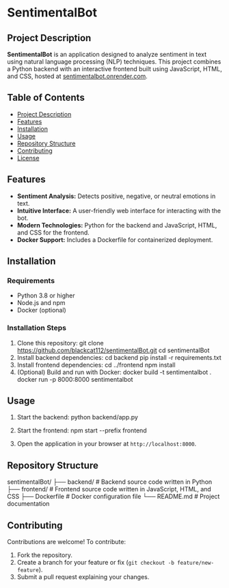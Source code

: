 # SentimentalBot

## Project Description

**SentimentalBot** is an application designed to analyze sentiment in text using natural language processing (NLP) techniques. This project combines a Python backend with an interactive frontend built using JavaScript, HTML, and CSS, hosted at [sentimentalbot.onrender.com](https://sentimentalbot.onrender.com).

## Table of Contents

- [Project Description](#project-description)
- [Features](#features)
- [Installation](#installation)
- [Usage](#usage)
- [Repository Structure](#repository-structure)
- [Contributing](#contributing)
- [License](#license)

## Features

- **Sentiment Analysis:** Detects positive, negative, or neutral emotions in text.
- **Intuitive Interface:** A user-friendly web interface for interacting with the bot.
- **Modern Technologies:** Python for the backend and JavaScript, HTML, and CSS for the frontend.
- **Docker Support:** Includes a Dockerfile for containerized deployment.

## Installation

### Requirements
- Python 3.8 or higher
- Node.js and npm
- Docker (optional)

### Installation Steps
1. Clone this repository:
git clone https://github.com/blackcat112/sentimentalBot.git
cd sentimentalBot
2. Install backend dependencies:
cd backend
pip install -r requirements.txt
3. Install frontend dependencies:
cd ../frontend
npm install
4. (Optional) Build and run with Docker:
docker build -t sentimentalbot .
docker run -p 8000:8000 sentimentalbot
## Usage

1. Start the backend:
python backend/app.py
2. Start the frontend:
npm start --prefix frontend

3. Open the application in your browser at `http://localhost:8000`.

## Repository Structure

sentimentalBot/
├── backend/ # Backend source code written in Python
├── frontend/ # Frontend source code written in JavaScript, HTML, and CSS
├── Dockerfile # Docker configuration file
└── README.md # Project documentation


## Contributing

Contributions are welcome! To contribute:
1. Fork the repository.
2. Create a branch for your feature or fix (`git checkout -b feature/new-feature`).
3. Submit a pull request explaining your changes.

